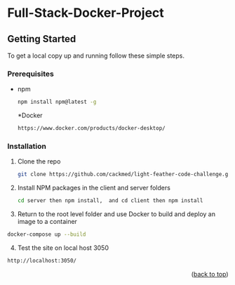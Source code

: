 # Full-Stack-Docker-Project



<!-- GETTING STARTED -->
## Getting Started

To get a local copy up and running follow these simple steps.

### Prerequisites

* npm
  ```sh
  npm install npm@latest -g
  ```
  *Docker 
  ```sh
  https://www.docker.com/products/docker-desktop/
  ```

### Installation

1. Clone the repo
   ```sh
   git clone https://github.com/cackmed/light-feather-code-challenge.git
   ```
2. Install NPM packages in the client and server folders
   ```sh
   cd server then npm install,  and cd client then npm install
   ```
3. Return to the root level folder and use Docker to build and deploy an image to a container
```sh
docker-compose up --build
```
4. Test the site on local host 3050
```sh
http://localhost:3050/
```


<p align="right">(<a href="#readme-top">back to top</a>)</p>
